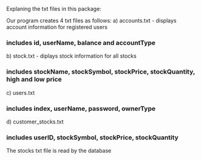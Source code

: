 Explaning the txt files in this package:

Our program creates 4 txt files as follows:
a) accounts.txt - displays account information for registered users 
### includes id, userName, balance and accountType
b) stock.txt - diplays stock information for all stocks
### includes stockName, stockSymbol, stockPrice, stockQuantity, high and low price
c) users.txt
### includes index, userName, password, ownerType
d) customer_stocks.txt
### includes userID, stockSymbol, stockPrice, stockQuantity

The stocks txt file is read by the database

